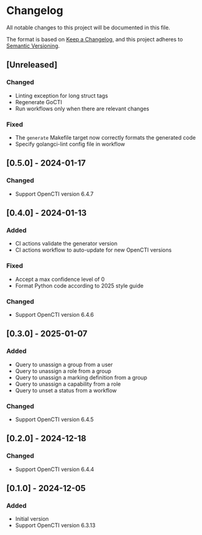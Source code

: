 # Changelog

All notable changes to this project will be documented in this file.

The format is based on [Keep a Changelog](https://keepachangelog.com/en/1.1.0/),
and this project adheres to [Semantic Versioning](https://semver.org/spec/v2.0.0.html).

## [Unreleased]

### Changed
- Linting exception for long struct tags
- Regenerate GoCTI
- Run workflows only when there are relevant changes

### Fixed
- The `generate` Makefile target now correctly formats the generated code
- Specify golangci-lint config file in workflow

## [0.5.0] - 2024-01-17

### Changed
- Support OpenCTI version 6.4.7

## [0.4.0] - 2024-01-13

### Added
- CI actions validate the generator version
- CI actions workflow to auto-update for new OpenCTI versions

### Fixed
- Accept a max confidence level of 0
- Format Python code according to 2025 style guide

### Changed
- Support OpenCTI version 6.4.6

## [0.3.0] - 2025-01-07

### Added
- Query to unassign a group from a user
- Query to unassign a role from a group
- Query to unassign a marking definition from a group
- Query to unassign a capability from a role
- Query to unset a status from a workflow

### Changed
- Support OpenCTI version 6.4.5

## [0.2.0] - 2024-12-18

### Changed
- Support OpenCTI version 6.4.4

## [0.1.0] - 2024-12-05

### Added
- Initial version
- Support OpenCTI version 6.3.13
